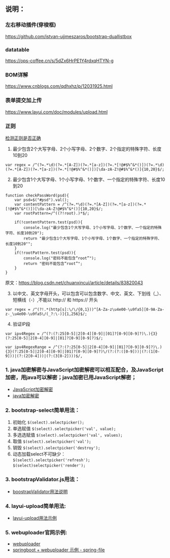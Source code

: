 ## 说明：  
### 左右移动插件(穿梭框)
https://github.com/istvan-ujjmeszaros/bootstrap-duallistbox

### datatable
https://ops-coffee.cn/s/5dZx6HrPE1Y4rdxqHTYN-g

### BOM详解
https://www.cnblogs.com/qdhxhz/p/12031925.html

### 表单提交加上传
https://www.layui.com/doc/modules/upload.html

### 正则
[检测正则是否正确](https://jex.im/regulex/#!flags=&re=)
1. 最少包含2个大写字母、2个小写字母、2个数字、2个指定的特殊字符、长度10到20
```
var regex = /^(?=.*\d)(?=.*[A-Z])(?=.*[a-z])(?=.*[!@#$%^&*()])(?=.*\d)(?=.*[A-Z])(?=.*[a-z])(?=.*[!@#$%^&*()])[\da-zA-Z!@#$%^&*()]{10,20}$/;
```
2. 最少包含1个大写字母、1个小写字母、1个数字、一个指定的特殊字符、长度10到20
```
function checkPassWord(psd){
    var psd=$("#psd").val();
    var contentPattern = /^(?=.*\d)(?=.*[A-Z])(?=.*[a-z])(?=.*[!@#$%^&*()])[\da-zA-Z!@#$%^&*()]{10,20}$/;
    var rootPattern=/^((?!root).)*$/;
	
    if(!contentPattern.test(psd)){
        console.log("最少包含1个大写字母、1个小写字母、1个数字、一个指定的特殊字符、长度10到20");
        return "最少包含1个大写字母、1个小写字母、1个数字、一个指定的特殊字符、长度10到20"";
    }
    if(!rootPattern.test(psd)){
        console.log("密码不能包含“root”");
        return "密码不能包含“root”";
    }
}
```
原文：https://blog.csdn.net/chuanxincui/article/details/83820043 

3. 以中文、英文字母开头，可以包含可以包含数字、中文、英文、下划线（_）、短横线（-）,不能以 http:// 和 https:// 开头
```
var regex = /^(?!.*(http[s]:\/\/{0,1}))^[A-Za-z\u4e00-\u9fa5][0-9A-Za-z-_\u4e00-\u9fa5\/(_?:\-)]{1,256}$/;
```
4. 验证IP段
```
var ipv4Regex = /^(?:(?:25[0-5]|2[0-4][0-9]|[01]?[0-9][0-9]?)\.){3}(?:25[0-5]|2[0-4][0-9]|[01]?[0-9][0-9]?)$/;

var ipv4RegexRange = /^(?:(?:25[0-5]|2[0-4][0-9]|[01]?[0-9][0-9]?)\.){3}(?:25[0-5]|2[0-4][0-9]|[01]?[0-9][0-9]?)\/(?:(?:([0-9]))|(?:(1[0-9]))|(?:(2[0-4]))|(?:(3[0-2])))$/,
```

### 1. java加密解密与JavaScript加密解密可以相互配合，及JavaScript加密，用java可以解密；java加密已用JavaScript解密；
  * [JavaScript加密解密](https://gitee.com/tomhat/sources/blob/master/javascript/JavaScript%E5%8A%A0%E5%AF%86%E8%A7%A3%E5%AF%86.md)
  * [java加密解密](https://gitee.com/tomhat/sources/blob/master/javascript/java%E5%8A%A0%E5%AF%86%E8%A7%A3%E5%AF%86.md)

### 2. bootstrap-select简单用法：   
 1. 初始化  `$(select).selectpicker();`  
 2. 单选赋值 `$(select).selectpicker('val', value); `   
 3. 多选选赋值 `$(select).selectpicker('val', values); `  
 4. 取值 `$(select).selectpicker('val'); `  
 5. 销毁 `$(select).selectpicker('destroy'); `  
 6. 动态加载select不可缺少：  
    `$(select).selectpicker('refresh'); `     
    `$(select)selectpicker('render');`      

### 3. bootstrapValidator.js用法：
 * [boostrapValidator用法说明](https://gitee.com/tomhat/sources/blob/master/javascript/bootstrapValidator.js.md)

### 4. layui-upload简单用法:
 * [layui-upload用法示例](https://gitee.com/tomhat/sources/tree/master/javascript/layui-upload)

### 5. webuploader官网示例:  
 * [webuploader](http://fex.baidu.com/webuploader/getting-started.html) 
 * [springboot + webuploader 示例 - spring-file](https://gitee.com/jufeng9878/java-master.git)